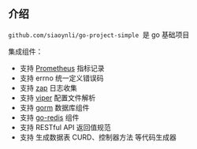 ## 介绍

`github.com/siaoynli/go-project-simple`  是 go 基础项目

集成组件：

- 支持 [Prometheus](https://github.com/prometheus/client_golang) 指标记录
- 支持 errno 统一定义错误码
- 支持 [zap](https://go.uber.org/zap) 日志收集
- 支持 [viper](https://github.com/spf13/viper) 配置文件解析
- 支持 [gorm](https://gorm.io/gorm) 数据库组件
- 支持 [go-redis](https://github.com/go-redis/redis/v7) 组件
- 支持 RESTful API 返回值规范
- 支持 生成数据表 CURD、控制器方法 等代码生成器
